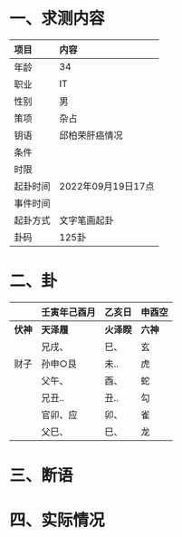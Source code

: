 # 一、求测内容
|项目|内容|
|:-|:-|
|年龄|34|
|职业|IT|
|性别|男|
|策项|杂占|
|钥语|邱柏荣肝癌情况|
|条件||
|时限||
|起卦时间|2022年09月19日17点|
|事件时间||
|起卦方式|文字笔画起卦|
|卦码|125卦|

# 二、卦
||壬寅年己酉月|乙亥日|申酉空|
|:-|:-|:-|:-|
|**伏神**|**天泽履**|**火泽睽**|**六神**|
||兄戌、|巳、|玄|
|财子|孙申○艮|未..|虎|
||父午、|酉、|蛇|
||兄丑..|丑..|勾|
||官卯、应|卯、|雀|
||父巳、|巳、|龙|


# 三、断语

# 四、实际情况